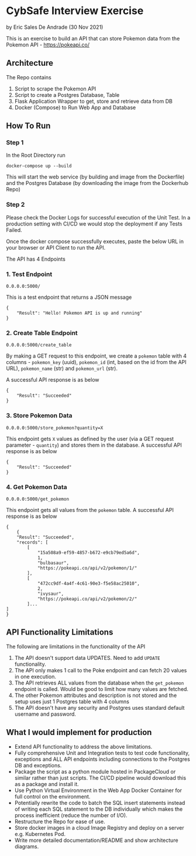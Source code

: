 # CybSafe Interview Exercise
by Eric Sales De Andrade (30 Nov 2021)

This is an exercise to build an API that can store Pokemon data 
from the Pokemon API - https://pokeapi.co/

## Architecture
The Repo contains
1. Script to scrape the Pokemon API
2. Script to create a Postgres Database, Table
3. Flask Application Wrapper to get, store and retrieve data from DB
4. Docker (Compose) to Run Web App and Database

## How To Run
### Step 1
In the Root Directory run
```
docker-compose up --build 
```
This will start the web service (by building and image from the 
Dockerfile) and the Postgres Database (by downloading the image
from the Dockerhub Repo)

### Step 2
Please check the Docker Logs for successful execution of the Unit Test. 
In a production setting with CI/CD we would stop the deployment 
if any Tests Failed.

Once the docker compose successfully executes, paste the below 
URL in your browser or API Client to run the API. 

The API has 4 Endpoints
### 1. Test Endpoint
```
0.0.0.0:5000/
```
This is a test endpoint that returns a JSON message
```
{
    "Result": "Hello! Pokemon API is up and running"
}
```

### 2. Create Table Endpoint
```
0.0.0.0:5000/create_table
```
By making a GET request to this endpoint, we create a `pokemon` 
table with 4 columns - `pokemon_key` (uuid), `pokemon_id` 
(int, based on the id from the API URL), `pokemon_name` (str) 
and `pokemon_url` (str).

A successful API response is as below
```
{
    "Result": "Succeeded"
}
```

### 3. Store Pokemon Data
```
0.0.0.0:5000/store_pokemon?quantity=X
```
This endpoint gets `X` values as defined by the user 
(via a GET request parameter - `quantity`) and stores them
in the database.
A successful API response is as below
```
{
    "Result": "Succeeded"
}
```
### 4. Get Pokemon Data
```
0.0.0.0:5000/get_pokemon
```
This endpoint gets all values from the `pokemon` table. 
A successful API response is as below
```
{
    {
    "Result": "Succeeded",
    "records": [
        [
            "15a508a9-ef59-4857-b672-e9cb79ed5a6d",
            1,
            "bulbasaur",
            "https://pokeapi.co/api/v2/pokemon/1/"
        ],
        [
            "472cc9df-4a4f-4c61-90e3-f5e58ac25010",
            2,
            "ivysaur",
            "https://pokeapi.co/api/v2/pokemon/2/"
        ]...
]
}
```

## API Functionality Limitations
The following are limitations in the functionality of the API
1. The API doesn't support data UPDATES. Need to add `UPDATE` functionality.
2. The API only makes 1 call to the Poke endpoint and can fetch 20
values in one execution.
3. The API retrieves ALL values from the database when
the `get_pokemon` endpoint is called. Would be good to limit how many values are fetched. 
4. The other Pokemon attributes and description is not stored
and the setup uses just 1 Postgres table with 4 columns
5. The API doesn't have any security and Postgres uses standard 
default username and password. 
   
## What I would implement for production
- Extend API functionality to address the above limitations.
- Fully comprehensive Unit and Integration tests to test code functionality, exceptions and
ALL API endpoints including connections to the Postgres DB and exceptions.
- Package the script as a python module hosted in PackageCloud
or similar rather than just scripts. The CI/CD pipeline
would download this as a package and install it.
- Use Python Virtual Environment in the Web App Docker Container
for full control on the environment.
- Potentially rewrite the code to batch the SQL insert 
statements instead of writing each SQL statement to the DB individually
which makes the process inefficient (reduce the number of I/O).
- Restructure the Repo for ease of use.
- Store docker images in a cloud Image Registry and deploy on a server e.g. Kubernetes Pod.
- Write more detailed documentation/README and show architecture diagrams.

